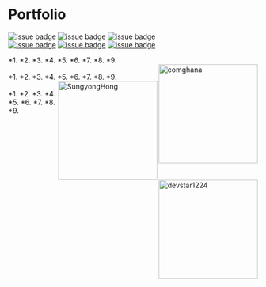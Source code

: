 


# Portfolio
![issue badge](https://img.shields.io/badge/Create%20At-2019%2F11%2F04-brightgreen)
![issue badge](https://img.shields.io/github/license/devstar1224/Collaboration_Portfolio)
![issue badge](https://img.shields.io/github/release/devstar1224/Collaboration_Portfolio.svg)
<br>
[![issue badge](https://img.shields.io/badge/Github-Jieun--Jang-black?logo=github)](https://github.com/comghana)
[![issue badge](https://img.shields.io/badge/Github-Sungyong--Hong-black?logo=github)](https://github.com/SungyongHong)
[![issue badge](https://img.shields.io/badge/Github-Sangik--Lee-black?logo=github)](https://github.com/devstar1224)

<div>
  *1.
  *2.
  *3.
  *4.
  *5.
  *6.
  *7.
  *8.
  *9.
</div>
<img align ="right" src="https://avatars1.githubusercontent.com/u/46733911?s=460&v=4" height="200" width="200" alt="comghana">
<br>
<div>
  *1.
  *2.
  *3.
  *4.
  *5.
  *6.
  *7.
  *8.
  *9.
</div>
<img align="right" src="https://avatars3.githubusercontent.com/u/45868367?s=460&v=4" height="200" width="200" alt="SungyongHong">
<br>

<div>
  *1.
  *2.
  *3.
  *4.
  *5.
  *6.
  *7.
  *8.
  *9.
</div>
<img align="right" src="https://avatars1.githubusercontent.com/u/23352518?s=460&v=4" height="200" width="200" alt="devstar1224">

